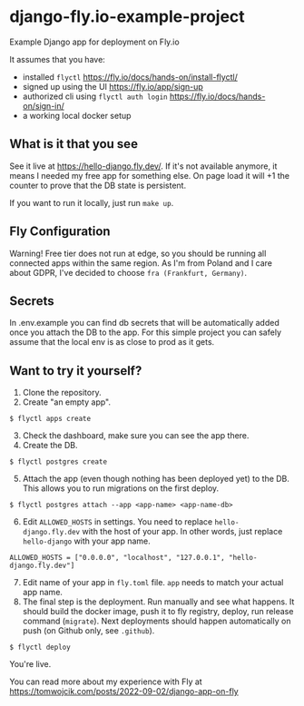 # django-fly.io-example-project
Example Django app for deployment on Fly.io

It assumes that you have:
- installed `flyctl` https://fly.io/docs/hands-on/install-flyctl/
- signed up using the UI https://fly.io/app/sign-up
- authorized cli using `flyctl auth login` https://fly.io/docs/hands-on/sign-in/
- a working local docker setup

## What is it that you see

See it live at https://hello-django.fly.dev/. If it's not available anymore, it means I needed my free app for something else.
On page load it will +1 the counter to prove that the DB state is persistent. 

If you want to run it locally, just run `make up`.

## Fly Configuration

Warning! Free tier does not run at edge, so you should be running all connected apps within the same region. As I'm from Poland and I care about GDPR, I've decided to choose `fra (Frankfurt, Germany)`.

## Secrets

In .env.example you can find db secrets that will be automatically added once you attach the DB to the app. For this simple project you can safely assume that the local env is as close to prod as it gets.

## Want to try it yourself?

1. Clone the repository.
2. Create "an empty app".
```cli
$ flyctl apps create
```
3. Check the dashboard, make sure you can see the app there.
4. Create the DB. 
```cli
$ flyctl postgres create
```
5. Attach the app (even though nothing has been deployed yet) to the DB. This allows you to run migrations on the first deploy.
```cli
$ flyctl postgres attach --app <app-name> <app-name-db>
```
6. Edit `ALLOWED_HOSTS` in settings. You need to replace `hello-django.fly.dev` with the host of your app. In other words, just replace `hello-django` with your app name.
```cli
ALLOWED_HOSTS = ["0.0.0.0", "localhost", "127.0.0.1", "hello-django.fly.dev"]
```
7. Edit name of your app in `fly.toml` file. `app` needs to match your actual app name.
8. The final step is the deployment. Run manually and see what happens. It should build the docker image, push it to fly registry, deploy, run release command (`migrate`). Next deployments should happen automatically on push (on Github only, see `.github`).
```cli
$ flyctl deploy
```

You're live.

You can read more about my experience with Fly at https://tomwojcik.com/posts/2022-09-02/django-app-on-fly
